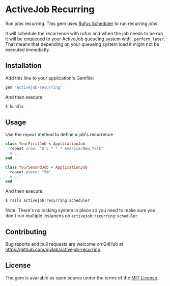 # ActiveJob Recurring
Run jobs recurring. This gem uses [Rufus Scheduler](https://github.com/jmettraux/rufus-scheduler) to run recurring jobs.

It will schedule the recurrence with rufus and when the job needs to be run it will be enqueued to your ActiveJob queueing system with `.perform_later`. That means that depending on your queueing system load it might not be executed immediatly.

## Installation
Add this line to your application's Gemfile:

```ruby
gem 'activejob-recurring'
```

And then execute:
```bash
$ bundle
```

## Usage
Use the `repeat` method to define a job's recurrence

```ruby
class YourFirstJob < ApplicationJob
  repeat cron: "0 3 * * * America/New_York"
  #...
end

class YourSecondJob < ApplicationJob
  repeat every: "5m"
  #...
end
```

And then execute:
```bash
$ rails activejob:recurring:scheduler
```

Note: There's no locking system in place so you need to make sure you don't run multiple instances on `activejob:recurring:scheduler`

## Contributing

Bug reports and pull requests are welcome on GitHub at https://github.com/givlab/activejob-recurring.

## License
The gem is available as open source under the terms of the [MIT License](https://opensource.org/licenses/MIT).
